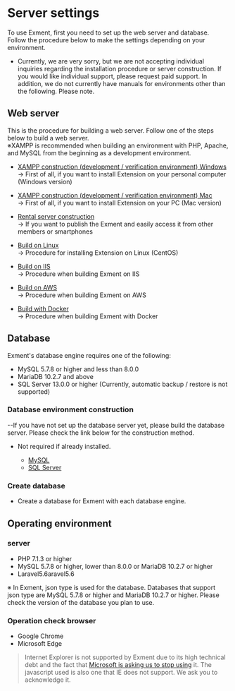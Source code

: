 # Server settings
To use Exment, first you need to set up the web server and database.
Follow the procedure below to make the settings depending on your environment.
* Currently, we are very sorry, but we are not accepting individual inquiries regarding the installation procedure or server construction. If you would like individual support, please request paid support.
In addition, we do not currently have manuals for environments other than the following. Please note.

## Web server
This is the procedure for building a web server. Follow one of the steps below to build a web server.  
※XAMPP is recommended when building an environment with PHP, Apache, and MySQL from the beginning as a development environment.

- [XAMPP construction (development / verification environment) Windows](/install_xampp)  
→ First of all, if you want to install Extension on your personal computer (Windows version)

- [XAMPP construction (development / verification environment) Mac](/install_xampp_mac)  
→ First of all, if you want to install Extension on your PC (Mac version)

- [Rental server construction](/install_rental)  
→ If you want to publish the Exment and easily access it from other members or smartphones

- [Build on Linux](/install_linux)  
→ Procedure for installing Extension on Linux (CentOS)

- [Build on IIS](/install_iis)  
→ Procedure when building Exment on IIS

- [Build on AWS](/install_aws)  
→ Procedure when building Exment on AWS

- [Build with Docker](/install_docker)  
→ Procedure when building Exment with Docker

## Database
Exment's database engine requires one of the following:

- MySQL 5.7.8 or higher and less than 8.0.0
- MariaDB 10.2.7 and above
- SQL Server 13.0.0 or higher (Currently, automatic backup / restore is not supported)

### Database environment construction
--If you have not set up the database server yet, please build the database server.
Please check the link below for the construction method.
* Not required if already installed.

     - [MySQL](/install_mysql)
     - [SQL Server](/install_sqlserver)

### Create database

- Create a database for Exment with each database engine.

## Operating environment
### server
- PHP 7.1.3 or higher
- MySQL 5.7.8 or higher, lower than 8.0.0 or MariaDB 10.2.7 or higher
- Laravel5.6aravel5.6

<span class="red">※ In Exment, json type is used for the database. Databases that support json type are MySQL 5.7.8 or higher and MariaDB 10.2.7 or higher. Please check the version of the database you plan to use.</span>

### Operation check browser
- Google Chrome
- Microsoft Edge

> Internet Explorer is not supported by Exment due to its high technical debt and the fact that [Microsoft is asking us to stop using](https:/panese.engadget.com/2019/02/08/internet-explorer-ie/) it.
The javascript used is also one that IE does not support. We ask you to acknowledge it.